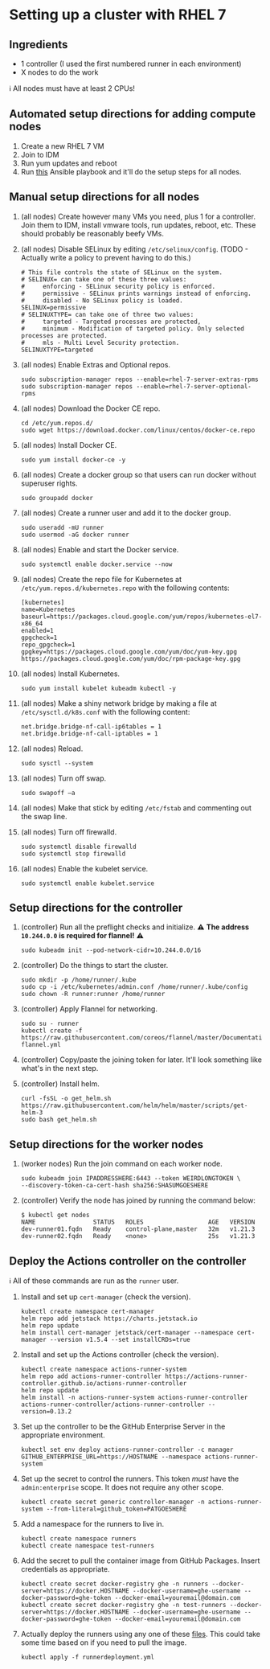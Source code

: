 # Setting up a cluster with RHEL 7

## Ingredients

- 1 controller (I used the first numbered runner in each environment)
- X nodes to do the work

:information_source:  All nodes must have at least 2 CPUs!

## Automated setup directions for adding compute nodes

1. Create a new RHEL 7 VM
1. Join to IDM
1. Run yum updates and reboot
1. Run [this](../../ansible/actions-runner.yml) Ansible playbook and it'll do the setup steps for all nodes.

## Manual setup directions for all nodes

1. (all nodes) Create however many VMs you need, plus 1 for a controller.  Join them to IDM, install vmware tools, run updates, reboot, etc.  These should probably be reasonably beefy VMs.

1. (all nodes) Disable SELinux by editing `/etc/selinux/config`.  (TODO - Actually write a policy to prevent having to do this.)

    ```shell
    # This file controls the state of SELinux on the system.
    # SELINUX= can take one of these three values:
    #     enforcing - SELinux security policy is enforced.
    #     permissive - SELinux prints warnings instead of enforcing.
    #     disabled - No SELinux policy is loaded.
    SELINUX=permissive
    # SELINUXTYPE= can take one of three two values:
    #     targeted - Targeted processes are protected,
    #     minimum - Modification of targeted policy. Only selected processes are protected.
    #     mls - Multi Level Security protection.
    SELINUXTYPE=targeted
    ```

1. (all nodes) Enable Extras and Optional repos.

    ```shell
    sudo subscription-manager repos --enable=rhel-7-server-extras-rpms
    sudo subscription-manager repos --enable=rhel-7-server-optional-rpms
    ```

1. (all nodes) Download the Docker CE repo.

    ```shell
    cd /etc/yum.repos.d/
    sudo wget https://download.docker.com/linux/centos/docker-ce.repo
    ```

1. (all nodes) Install Docker CE.

    ```shell
    sudo yum install docker-ce -y
    ```

1. (all nodes) Create a docker group so that users can run docker without superuser rights.

    ```shell
    sudo groupadd docker
    ```

1. (all nodes) Create a runner user and add it to the docker group.

    ```shell
    sudo useradd -mU runner
    sudo usermod -aG docker runner
    ```

1. (all nodes) Enable and start the Docker service.

    ```shell
    sudo systemctl enable docker.service --now
    ```

1. (all nodes) Create the repo file for Kubernetes at `/etc/yum.repos.d/kubernetes.repo` with the following contents:

    ```shell
    [kubernetes]
    name=Kubernetes
    baseurl=https://packages.cloud.google.com/yum/repos/kubernetes-el7-x86_64
    enabled=1
    gpgcheck=1
    repo_gpgcheck=1
    gpgkey=https://packages.cloud.google.com/yum/doc/yum-key.gpg https://packages.cloud.google.com/yum/doc/rpm-package-key.gpg
    ```

1. (all nodes) Install Kubernetes.

    ```shell
    sudo yum install kubelet kubeadm kubectl -y
    ```

1. (all nodes) Make a shiny network bridge by making a file at `/etc/sysctl.d/k8s.conf` with the following content:

    ```shell
    net.bridge.bridge-nf-call-ip6tables = 1
    net.bridge.bridge-nf-call-iptables = 1
    ```

1. (all nodes) Reload.

    ```shell
    sudo sysctl --system
    ```

1. (all nodes) Turn off swap.

    ```shell
    sudo swapoff –a
    ```

1. (all nodes) Make that stick by editing `/etc/fstab` and commenting out the swap line.

1. (all nodes) Turn off firewalld.

    ```shell
    sudo systemctl disable firewalld
    sudo systemctl stop firewalld
    ```

1. (all nodes) Enable the kubelet service.

    ```shell
    sudo systemctl enable kubelet.service
    ```

## Setup directions for the controller

1. (controller) Run all the preflight checks and initialize.  :warning: **The address `10.244.0.0` is required for flannel!** :warning:

    ```shell
    sudo kubeadm init --pod-network-cidr=10.244.0.0/16
    ```

1. (controller) Do the things to start the cluster.

    ```shell
    sudo mkdir -p /home/runner/.kube
    sudo cp -i /etc/kubernetes/admin.conf /home/runner/.kube/config
    sudo chown -R runner:runner /home/runner
    ```

1. (controller) Apply Flannel for networking.

    ```shell
    sudo su - runner
    kubectl create -f https://raw.githubusercontent.com/coreos/flannel/master/Documentation/kube-flannel.yml
    ```

1. (controller) Copy/paste the joining token for later.  It'll look something like what's in the next step.

1. (controller) Install helm.

    ```shell
    curl -fsSL -o get_helm.sh https://raw.githubusercontent.com/helm/helm/master/scripts/get-helm-3
    sudo bash get_helm.sh
    ```

## Setup directions for the worker nodes

1. (worker nodes) Run the join command on each worker node.

    ```shell
    sudo kubeadm join IPADDRESSHERE:6443 --token WEIRDLONGTOKEN \
    --discovery-token-ca-cert-hash sha256:SHASUMGOESHERE
    ```

1. (controller) Verify the node has joined by running the command below:

    ```shell
    $ kubectl get nodes
    NAME                STATUS   ROLES                  AGE   VERSION
    dev-runner01.fqdn   Ready    control-plane,master   32m   v1.21.3
    dev-runner02.fqdn   Ready    <none>                 25s   v1.21.3
    ```

## Deploy the Actions controller on the controller

:information_source: All of these commands are run as the `runner` user.

1. Install and set up `cert-manager` (check the version).

    ```shell
    kubectl create namespace cert-manager
    helm repo add jetstack https://charts.jetstack.io
    helm repo update
    helm install cert-manager jetstack/cert-manager --namespace cert-manager --version v1.5.4 --set installCRDs=true
    ```

1. Install and set up the Actions controller (check the version).

    ```shell
    kubectl create namespace actions-runner-system
    helm repo add actions-runner-controller https://actions-runner-controller.github.io/actions-runner-controller
    helm repo update
    helm install -n actions-runner-system actions-runner-controller actions-runner-controller/actions-runner-controller --version=0.13.2
    ```

1. Set up the controller to be the GitHub Enterprise Server in the appropriate environment.

    ```shell
    kubectl set env deploy actions-runner-controller -c manager GITHUB_ENTERPRISE_URL=https://HOSTNAME --namespace actions-runner-system
    ```

1. Set up the secret to control the runners.  This token _must_ have the `admin:enterprise` scope.  It does not require any other scope.

    ```shell
    kubectl create secret generic controller-manager -n actions-runner-system --from-literal=github_token=PATGOESHERE
    ```

1. Add a namespace for the runners to live in.

    ```shell
    kubectl create namespace runners
    kubectl create namespace test-runners
    ```

1. Add the secret to pull the container image from GitHub Packages.  Insert credentials as appropriate.  

    ```shell
    kubectl create secret docker-registry ghe -n runners --docker-server=https://docker.HOSTNAME --docker-username=ghe-username --docker-password=ghe-token --docker-email=youremail@domain.com
    kubectl create secret docker-registry ghe -n test-runners --docker-server=https://docker.HOSTNAME --docker-username=ghe-username --docker-password=ghe-token --docker-email=youremail@domain.com
    ```

1. Actually deploy the runners using any one of these [files](../deployments).  This could take some time based on if you need to pull the image.

    ```shell
    kubectl apply -f runnerdeployment.yml
    ```
